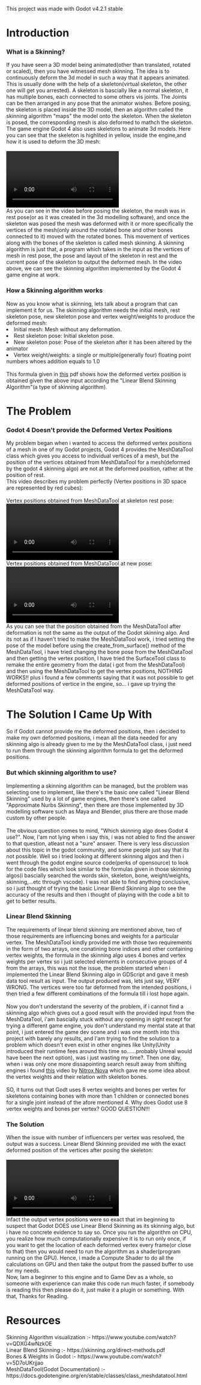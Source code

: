 This project was made with Godot v4.2.1 stable
<br>
<h1>Introduction</h1>
<h3>What is a Skinning?</h3>
If you have seen a 3D model being animated(other than translated, rotated or scaled), then you have witnessed mesh skinning. The idea is to continuously deform the 3d model in such a way that it appears animated.
<br>
This is usually done with the help of a skeleton(virtual skeleton, the other one will get you arrested). A skeleton is bascially like a normal skeleton, it has multiple bones, each connected to some others vis joints. The Joints can be then arranged in any pose that the animator wishes. 
Before posing, the skeleton is placed inside the 3D model, then an algorithm called the skinning algorithm "maps" the model onto the skeleton. When the skeleton is posed, the corresponding mesh is also deformed to mathch the skeleton.
<br>
The game engine Godot 4 also uses skeletons to animate 3d models. Here you can see that the skeleton is highlited in yellow, inside the engine,and how it is used to deform the 3D mesh:
<br>
<br>
<video src="https://github.com/user-attachments/assets/2c185548-9543-4356-bfbf-73c9cd040a35" ></video>
<br>
As you can see in the video before posing the skeleton, the mesh was in rest pose(or as it was created in the 3d modelling software), and once the skeleton was posed the mesh was deformed with it or more specifically the vertices of the mesh(only around the rotated bone and other bones connected to it) moved with the rotated bones. This movement of vertices along with the bones of the skeleton is called mesh skinning. A skinning algorithm is just that, a program which takes in the input as the vertices of mesh in rest pose, the pose and layout of the skeleton in rest and the current pose of the skeleton to output the deformed mesh. In the video above, we can see the skinning algorithm implemented by the Godot 4 game engine at work.
<br>
<h3>How a Skinning algorithm works</h3>
Now as you know what is skinning, lets talk about a program that can implement it for us. The skinning algorithm needs the initial mesh, rest skeleton pose, new skeleton pose and vertex weight/weights to produce the deformed mesh:
<br>
<li>Initial mesh: Mesh without any deformation.</li>
<li>Rest skeleton pose: Initial skeleton pose.</li>
<li>New skeleton pose: Pose of the skeleton after it has been altered by the animator</li>
<li>Vertex weight/weights: a single or multiple(generally four) floating point numbers whoes addition equals to 1.0</li>
<br>
This formula given in <a href="https://skinning.org/direct-methods.pdf">this</a> pdf shows how the deformed vertex position is obtained given the above input according the "Linear Blend Skinning Algorithm"(a type of skinning algorithm).
<h1>The Problem</h1>
<h3>Godot 4 Doesn't provide the Deformed Vertex Positions</h3>
My problem began when i wanted to access the deformed vertex positions of a mesh in one of my Godot projects, Godot 4 provides the MeshDataTool class which gives you access to individual vertices of a mesh, but the position of the vertices obtained from MeshDataTool for a mesh(deformed by the godot 4 skinning algo) are not at the deformed position, rather at the position of rest.
<br>
This video describes my problem perfectly (Vertex positions in 3D space are represented by red cubes):
<br>
<br>
Vertex positions obtained from MeshDataTool at skeleton rest pose:
<br>
<video src="https://github.com/user-attachments/assets/7b587fdb-c9d3-410f-aaec-4c0adfa02412"></video>
<br>
Vertex positions obtained from MeshDataTool at new pose:
<br>
<video src="https://github.com/user-attachments/assets/40e6a987-7c71-4575-97dc-36b2af2499fe"></video>
<br>
As you can see that the position obtained from the MeshDataTool after deformation is not the same as the output of the Godot skinning algo. And its not as if I haven't tried to make the MeshDataTool work, i tried setting the pose of the model before using the create_from_surface() method of the MeshDataTool, i have tried changing the bone pose from the MeshDataTool and then getting the vertex position, I have tried the SurfaceTool class to remake the entire geometry from the data( i got from the MeshDataTool) and then using the MeshDataTool to get the vertex positions, NOTHING WORKS!! plus i found a few comments saying that it was not possible to get deformed positions of vertice in the engine, so... i gave up trying the MeshDataTool way.
<br>
<h1>The Solution I Came Up With</h1>
So if Godot cannot provide me the deformed positions, then i decided to make my own deformed positions, i mean all the data needed for any skinning algo is already given to me by the MeshDataTool class, i just need to run them through the skinning algorithm formula to get the deformed positions.
<br>
<h3>But which skinning algorithm to use?</h3>
Implementing a skinning algorithm can be managed, but the problem was selecting one to implement, like there's the basic one called "Linear Blend Skinning" used by a lot of game engines, then there's one called "Approximate Nurbs Skinning", then there are those implemented by 3D modelling software such as Maya and Blender, plus there are those made custom by other people. 
<br>
<br>
The obvious question comes to mind, "Which skinning algo does Godot 4 use?". Now, I'am not lying when i say this, i was not abled to find the answer to that question, atleast not a "sure" answer. There is very less discussion about this topic in the godot community, and some people just say that its not possible. Well so i tried looking at different skinning algos and then i went through the godot engine source code(perks of opensource) to look for the code files which look similar to the formulas given in those skinning algos(i bascially searched the words skin, skeleton, bone, weight/weights, skinning,...etc through vscode). I was not able to find anything conclusive, so i just thought of trying the basic Linear Blend Skinning algo to see the accuracy of the results and then i thought of playing with the code a bit to get to better results.
<br>
<h3>Linear Blend Skinning</h3>
The requirements of linear blend skinning are mentioned above, two of those requirements are influencing bones and weights for a particular vertex. The MeshDataTool kindly provided me with those two requirements in the form of two arrays, one conatining bone indices and other containing vertex weights, the formula in the skinning algo uses 4 bones and vertex weights per vertex so i just selected elements in consecutive groups of 4 from the arrays, this was not the issue, the problem started when i implemented the Linear Blend Skinning algo in GDScript and gave it mesh data tool result as input. The output produced was, lets just say, VERY WRONG. The vertices were too far deformed  from the intended positions, i then tried a few different combinations of the formula till i lost hope again.
<br><br>
Now you don't understand the severity of the problem, if i cannot find a skinning algo which gives out a good result with the provided input from the MeshDataTool, i'am bascially stuck without any opening in sight except for trying a different game engine, you don't understand my mental state at that point, i just entered the game dev scene and i was one month into this project with barely any results, and I'am trying to find the solution to a problem which doesn't even exist in other engines like Unity(Unity introduced their runtime fees around this time so......probably Unreal would have been the next option), was i just wasting my time?. Then one day, when i was only one more dissapointing search result away from shifting engines i found <a href="https://www.youtube.com/watch?v=5D7oUKrjjao">this</a> video by <a href="https://www.youtube.com/@NitroxNova">Nitrox Nova</a> which gave me some idea about the vertex weights and their relation with skeleton bones.
<br><br>
SO, it turns out that Godt uses 8 vertex weights and bones per vertex for skeletons containing bones with more than 1 children or connected bones for a single joint instead of the afore mentioned 4. Why does Godot use 8 vertex weights and bones per vertex? GOOD QUESTION!!!
<br>
<h3>The Solution</h3>
When the issue with number of influencers per vertex was resolved, the output was a success. Linear Blend Skinning provided me with the exact deformed position of the vertices after posing the skeleton:
<br>
<br>
<video src="https://github.com/user-attachments/assets/9af61fcb-ddb1-43db-98a1-41715c2fc8b6"></video>
<br>
Infact the output vertex positions were so exact that im beginning to suspect that Godot DOES use Linear Blend Skinning as its skinning algo, but i have no concrete evidence to say so. Once you run the algorithm on CPU, you realize how much computationally expensive it is to run only once, if you want to get the location of each deformed vertex every frame(or close to that) then you would need to run the algorithm as a shader(program running on the GPU). Hence, i made a Compute Shader to do all the calculations on GPU and then take the output from the passed buffer to use for my needs.
<br>
Now, Iam a beginner to this engine and to Game Dev as a whole, so someone with experience can make this code run much faster, if somebody is reading this then please do it, just make it a plugin or something. With that, Thanks for Reading.
<h1>Resources</h1>
Skinning Algorithm  visualization :- https://www.youtube.com/watch?v=QDXG4wNzkOE
<br>
Linear Blend Skinning :- https://skinning.org/direct-methods.pdf
<br>
Bones & Weights in Godot :- https://www.youtube.com/watch?v=5D7oUKrjjao
<br>
MeshDataTool(Godot Documentation) :- https://docs.godotengine.org/en/stable/classes/class_meshdatatool.html

